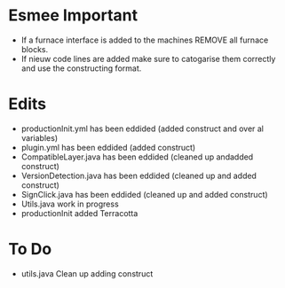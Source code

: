 # Esmee Important
- If a furnace interface is added to the machines REMOVE all furnace blocks.
- If nieuw code lines are added make sure to catogarise them correctly and use the constructing format.


# Edits
- productionInit.yml has been eddided (added construct and over al variables)
- plugin.yml has been eddided (added construct)
- CompatibleLayer.java has been eddided (cleaned up andadded construct)
- VersionDetection.java has been eddided (cleaned up and added construct)
- SignClick.java has been eddided (cleaned up and added construct)
- Utils.java work in progress
- productionInit added Terracotta

# To Do
- utils.java
    Clean up
    adding construct
    